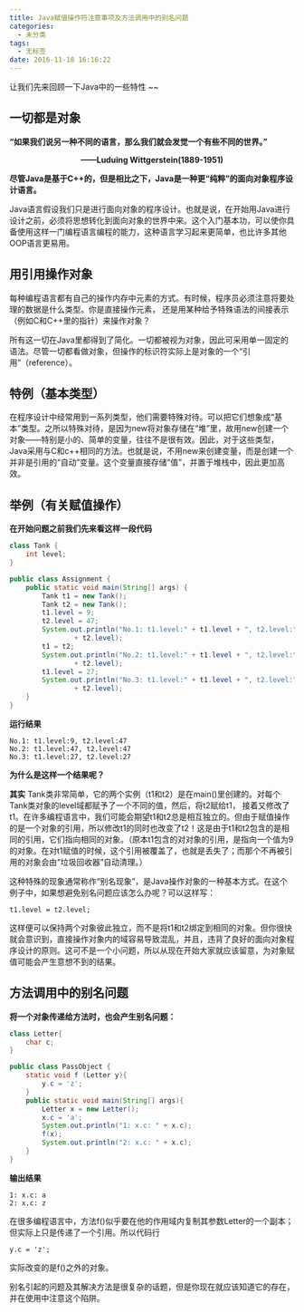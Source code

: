 ```yaml
---
title: Java赋值操作符注意事项及方法调用中的别名问题
categories:
  - 未分类
tags:
  - 无标签
date: 2016-11-18 16:16:22
---
```


<script setup lang="ts">
import PostHeader from '../../_components/PostHeader.vue'
</script>

<PostHeader :postId='2600207240' />

让我们先来回顾一下Java中的一些特性 ~~

## **一切都是对象**

**“如果我们说另一种不同的语言，那么我们就会发觉一个有些不同的世界。”**
**<center>——Luduing Wittgerstein(1889-1951)</center>**

**尽管Java是基于C++的，但是相比之下，Java是一种更“纯粹”的面向对象程序设计语言。**

Java语言假设我们只是进行面向对象的程序设计。也就是说，在开始用Java进行设计之前，必须将思想转化到面向对象的世界中来。这个入门基本功，可以使你具备使用这样一门编程语言编程的能力，这种语言学习起来更简单，也比许多其他OOP语言更易用。


## **用引用操作对象**

每种编程语言都有自己的操作内存中元素的方式。有时候，程序员必须注意将要处理的数据是什么类型。你是直接操作元素， 还是用某种给予特殊语法的间接表示（例如C和C++里的指针）来操作对象？

所有这一切在Java里都得到了简化。一切都被视为对象，因此可采用单一固定的语法。尽管一切都看做对象，但操作的标识符实际上是对象的一个“引用”（reference）。


## **特例（基本类型）**

在程序设计中经常用到一系列类型，他们需要特殊对待。可以把它们想象成“基本”类型。之所以特殊对待，是因为new将对象存储在“堆”里，故用new创建一个对象——特别是小的、简单的变量，往往不是很有效。因此，对于这些类型，Java采用与C和c++相同的方法。也就是说，不用new来创建变量，而是创建一个并非是引用的“自动”变量。这个变量直接存储“值”，并置于堆栈中，因此更加高效。


## **举例（有关赋值操作）**

**在开始问题之前我们先来看这样一段代码**

```java
class Tank {
	int level;
}

public class Assignment {
	public static void main(String[] args) {
		Tank t1 = new Tank();
		Tank t2 = new Tank();
		t1.level = 9;
		t2.level = 47;
		System.out.println("No.1: t1.level:" + t1.level + ", t2.level:"
				+ t2.level);
		t1 = t2;
		System.out.println("No.2: t1.level:" + t1.level + ", t2.level:"
				+ t2.level);
		t1.level = 27;
		System.out.println("No.3: t1.level:" + t1.level + ", t2.level:"
				+ t2.level);
	}
}

```

**运行结果**

```
No.1: t1.level:9, t2.level:47
No.2: t1.level:47, t2.level:47
No.3: t1.level:27, t2.level:27
```

**为什么是这样一个结果呢？**

**其实** Tank类非常简单，它的两个实例（t1和t2）是在main()里创建的。对每个Tank类对象的level域都赋予了一个不同的值，然后，将t2赋给t1， 接着又修改了t1。在许多编程语言中，我们可能会期望t1和t2总是相互独立的。但由于赋值操作的是一个对象的引用，所以修改t1的同时也改变了t2！这是由于t1和t2包含的是相同的引用，它们指向相同的对象。（原本t1包含的对对象的引用，是指向一个值为9的对象。在对t1赋值的时候，这个引用被覆盖了，也就是丢失了；而那个不再被引用的对象会由“垃圾回收器”自动清理。）

这种特殊的现象通常称作“别名现象”，是Java操作对象的一种基本方式。在这个例子中，如果想避免别名问题应该怎么办呢？可以这样写：
```
t1.level = t2.level;
```
这样便可以保持两个对象彼此独立，而不是将t1和t2绑定到相同的对象。但你很快就会意识到，直接操作对象内的域容易导致混乱，并且，违背了良好的面向对象程序设计的原则。这可不是一个小问题，所以从现在开始大家就应该留意，为对象赋值可能会产生意想不到的结果。


## **方法调用中的别名问题**

**将一个对象传递给方法时，也会产生别名问题：**

```java
class Letter{
	char c;
}

public class PassObject {
	static void f (Letter y){
		y.c = 'z';
	}
	public static void main(String[] args){
		Letter x = new Letter();
		x.c = 'a';
		System.out.println("1: x.c: " + x.c);
		f(x);
		System.out.println("2: x.c: " + x.c);
	}
}
```

**输出结果**

```
1: x.c: a
2: x.c: z
```

在很多编程语言中，方法f()似乎要在他的作用域内复制其参数Letter的一个副本；但实际上只是传递了一个引用。所以代码行
```
y.c = 'z';
```

实际改变的是f()之外的对象。

别名引起的问题及其解决方法是很复杂的话题，但是你现在就应该知道它的存在，并在使用中注意这个陷阱。